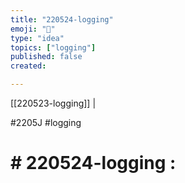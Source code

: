 ```yaml
---
title: "220524-logging"
emoji: "🐙"
type: "idea"
topics: ["logging"]
published: false
created: 

---
```

[[220523-logging]] | 

#2205J #logging

# # 220524-logging :
